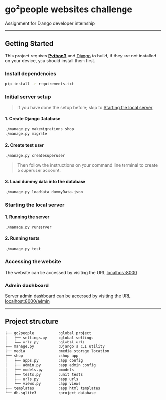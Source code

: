 # go²people websites challenge

Assignment for Django developer internship

---

## Getting Started

This project requires **[Python3](https://www.python.org)** and [Django](https://www.djangoproject.com) to build, if they are not installed on your device, you should install them first.

### Install dependencies

```sh
pip install -r requirements.txt
```

### Initial server setup

> If you have done the setup before; skip to [Starting the local server](#starting-the-local-server)

#### 1. Create Django Database

```sh
./manage.py makemigrations shop
./manage.py migrate
```

#### 2. Create test user

```sh
./manage.py createsuperuser
```

> Then follow the instructions on your command line terminal to create a superuser account.

#### 3. Load dummy data into the database

```sh
./manage.py loaddata dummyData.json

```

### Starting the local server

#### 1. Running the server

```sh
./manage.py runserver
```

#### 2. Running tests

```sh
./manage.py test
```

### Accessing the website

The website can be accessed by visiting the URL [localhost:8000](localhost:8000)

### Admin dashboard

Server admin dashboard can be accessed by visiting the URL [localhost:8000/admin](localhost:8000/admin)

---

## Project structure

```txt
├── go2people           :global project
│   ├── settings.py     :global settings
│   └── urls.py         :global urls
├── manage.py           :Django's CLI utility
├── media               :media storage location
├── shop                :shop app
│   ├── apps.py         :app config
│   ├── admin.py        :app admin config
│   ├── models.py       :models
│   ├── tests.py        :unit tests
│   ├── urls.py         :app urls
│   └── views.py        :app views
├── templates           :app html templates
└── db.sqlite3          :project database
```
